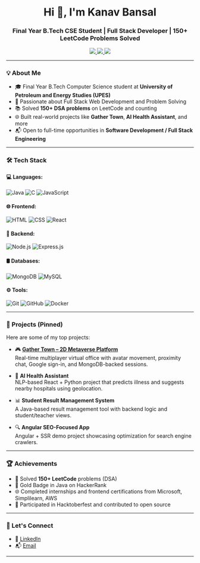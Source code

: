 <h1 align="center">Hi 👋, I'm Kanav Bansal</h1>
<h3 align="center">Final Year B.Tech CSE Student | Full Stack Developer | 150+ LeetCode Problems Solved</h3>

<p align="center">
  <a href="https://www.linkedin.com/in/kanav-bansal-094a68251/" target="_blank">
    <img src="https://img.shields.io/badge/LinkedIn-Kanav%20Bansal-blue?style=for-the-badge&logo=linkedin" />
  </a>
  <a href="mailto:bansalkanav84@gmail.com">
    <img src="https://img.shields.io/badge/Email-bansalkanav84@gmail.com-red?style=for-the-badge&logo=gmail" />
  </a>
  <a href="https://drive.google.com/file/d/1VLAA2NVPgVBVMC8QthyFtq8CaXgXpPhp/view?usp=sharing" target="_blank">
    <img src="https://img.shields.io/badge/Resume-View-green?style=for-the-badge&logo=googledrive" />
  </a>
</p>

---

### 💡 About Me

- 🎓 Final Year B.Tech Computer Science student at **University of Petroleum and Energy Studies (UPES)**
- 🔧 Passionate about Full Stack Web Development and Problem Solving
- 📚 Solved **150+ DSA problems** on LeetCode and counting
- 🌐 Built real-world projects like **Gather Town**, **AI Health Assistant**, and more
- 📬 Open to full-time opportunities in **Software Development / Full Stack Engineering**

---

### 🛠️ Tech Stack

#### 💻 Languages:
![Java](https://img.shields.io/badge/Java-ED8B00?style=flat&logo=java&logoColor=white)
![C](https://img.shields.io/badge/C-00599C?style=flat&logo=c&logoColor=white)
![JavaScript](https://img.shields.io/badge/JavaScript-F7DF1E?style=flat&logo=javascript&logoColor=black)

#### 🌐 Frontend:
![HTML](https://img.shields.io/badge/HTML5-E34F26?style=flat&logo=html5&logoColor=white)
![CSS](https://img.shields.io/badge/CSS3-1572B6?style=flat&logo=css3&logoColor=white)
![React](https://img.shields.io/badge/React-20232A?style=flat&logo=react&logoColor=61DAFB)

#### 🧰 Backend:
![Node.js](https://img.shields.io/badge/Node.js-339933?style=flat&logo=node.js&logoColor=white)
![Express.js](https://img.shields.io/badge/Express.js-000000?style=flat&logo=express&logoColor=white)

#### 🛢️ Databases:
![MongoDB](https://img.shields.io/badge/MongoDB-47A248?style=flat&logo=mongodb&logoColor=white)
![MySQL](https://img.shields.io/badge/MySQL-00758F?style=flat&logo=mysql&logoColor=white)

#### ⚙️ Tools:
![Git](https://img.shields.io/badge/Git-F05032?style=flat&logo=git&logoColor=white)
![GitHub](https://img.shields.io/badge/GitHub-181717?style=flat&logo=github)
![Docker](https://img.shields.io/badge/Docker-2496ED?style=flat&logo=docker&logoColor=white)

---

### 🚀 Projects (Pinned)

Here are some of my top projects:

- 🎮 **[Gather Town – 2D Metaverse Platform](https://gather-town.onrender.com)**  
  Real-time multiplayer virtual office with avatar movement, proximity chat, Google sign-in, and MongoDB-backed sessions.

- 🤖 **AI Health Assistant**  
  NLP-based React + Python project that predicts illness and suggests nearby hospitals using geolocation.

- 📊 **Student Result Management System**  
  A Java-based result management tool with backend logic and student/teacher views.

- 🔍 **Angular SEO-Focused App**  
  Angular + SSR demo project showcasing optimization for search engine crawlers.

---

### 🏆 Achievements

- 🧠 Solved **150+ LeetCode** problems (DSA)
- 🥇 Gold Badge in Java on HackerRank
- 🌐 Completed internships and frontend certifications from Microsoft, Simplilearn, AWS
- 🌟 Participated in Hacktoberfest and contributed to open source

---

### 🤝 Let's Connect

- 💼 [LinkedIn](https://www.linkedin.com/in/kanav-bansal-094a68251/)
- 📬 [Email](mailto:bansalkanav84@gmail.com)

---

